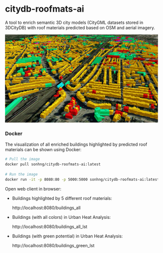 # citydb-roofmats-ai

A tool to enrich semantic 3D city models (CityGML datasets stored in 3DCityDB) with roof materials predicted based on OSM and aerial imagery.

![Buildings_Highlighted_Big_6.png](images/Buildings_Highlighted_Big_6.png)

### Docker 

The visualization of all enriched buildings highlighted by predicted roof materials can be shown using Docker:

```bash
# Pull the image
docker pull sonhng/citydb-roofmats-ai:latest

# Run the image
docker run -it -p 8080:80 -p 5000:5000 sonhng/citydb-roofmats-ai:latest
```

Open web client in browser:

+ Buildings highlighted by 5 different roof materials:

  http://localhost:8080/buildings_all

+ Buildings (with all colors) in Urban Heat Analysis:

  http://localhost:8080/buildings_all_lst

+ Buildings (with green potential) in Urban Heat Analysis:

  http://localhost:8080/buildings_green_lst